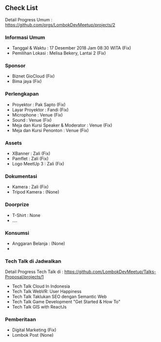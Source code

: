 ## Check List
Detail Progress Umum : https://github.com/orgs/LombokDevMeetup/projects/2

### Informasi Umum

* Tanggal & Waktu : 17 Desember 2018 Jam 08:30 WITA (Fix)
* Pemilihan Lokasi : Melisa Bekery, Lantai 2 (Fix)


### Sponsor
* Biznet GioCloud (Fix)
* Bima jaya (Fix)


### Perlengkapan
* Proyektor : Pak Sapto (Fix)
* Layar Proyektor : Fandi (Fix)
* Microphone : Venue (Fix)
* Sound : Venue (Fix)
* Meja dan Kursi Speaker & Moderator : Venue (Fix)
* Meja dan Kursi Penonton : Venue (Fix)


### Assets
* XBanner : Zali (Fix)
* Pamflet : Zali (Fix)
* Logo MeetUp 3 : Zali (Fix)


### Dokumentasi
* Kamera : Zali (Fix)
* Tripod Kamera : (None)


### Doorprize
* T-Shirt : None
* ....


### Konsumsi
* Anggaran Belanja : (None)
* 

### Tech Talk di Jadwalkan
Detail Progress Tech Talk di :
https://github.com/LombokDevMeetup/Talks-Proposal/projects/1

* Tech Talk Cloud In Indonesia
* Tech Talk WebVR: User Happiness
* Tech Talk Taklukan SEO dengan Semantic Web
* Tech Talk Game Development "Get Started & How To"
* Tech Talk GIS with ReactJs


### Pemberitaan
* Digital Marketing (Fix)
* Lombok Post (None)
